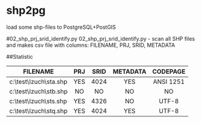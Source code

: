 # shp2pg
load some shp-files to PostgreSQL+PostGIS 

#02_shp_prj_srid_identify.py
02_shp_prj_srid_identify.py  - scan all SHP files and makes csv file with columns: FILENAME, PRJ, SRID, METADATA

##Statistic  

|FILENAME|PRJ|SRID|METADATA|CODEPAGE|
|----------|:----:|:---:|:------:|:---:|
|c:\test\Izuch\sta.shp|YES|4024|YES |ANSI 1251|
|c:\test\Izuch\stb.shp|NO|NO|NO |NO|
|c:\test\Izuch\sts.shp|YES|4326|NO |UTF-8|
|c:\test\Izuch\stq.shp|YES|4024|YES |UTF-8|
